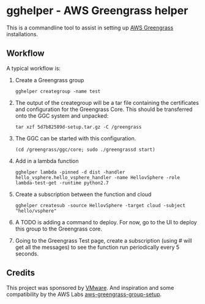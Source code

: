 # gghelper - AWS Greengrass helper

This is a commandline tool to assist in setting up [AWS Greengrass](https://aws.amazon.com/greengrass)
installations. 

## Workflow

A typical workflow is:

1. Create a Greengrass group

	```
	gghelper creategroup -name test
	```

1. The output of the creategroup will be a tar file containing the certificates and configuration for the Greengrass Core. This should be transferred onto the GGC system and unpacked:
	```
	tar xzf 5d7b82589d-setup.tar.gz -C /greengrass
	```

1. The GGC can be started with this configuration.
	```
	(cd /greengrass/ggc/core; sudo ./greengrassd start)
	```

1. Add in a lambda function
	```
	gghelper lambda -pinned -d dist -handler hello_vsphere.hello_vsphere_handler -name HellovSphere -role lambda-test-get -runtime python2.7
	```

1. Create a subscription between the function and cloud
	```
	gghelper createsub -source HellovSphere -target cloud -subject "hello/vsphere"
	```

1. A TODO is adding a command to deploy. For now, go to the UI to deploy this group to the Greengrass core.

1. Going to the Greengrass Test page, create a subscription (using # will get all the messages) to see the function run periodically every 5 seconds.


## Credits
This project was sponsored by [VMware](http://www.vmware.com). And inspiration and some compatibility by the AWS Labs [aws-greengrass-group-setup](https://github.com/awslabs/aws-greengrass-group-setup).